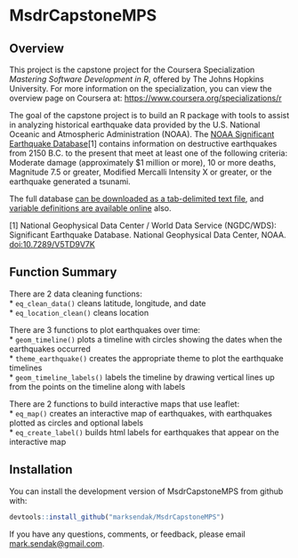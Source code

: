 
<!-- README.md is generated from README.Rmd. Please edit that file -->

# MsdrCapstoneMPS

## Overview

This project is the capstone project for the Coursera Specialization
*Mastering Software Development in R*, offered by The Johns Hopkins
University. For more information on the specialization, you can view the
overview page on Coursera at:
<https://www.coursera.org/specializations/r>

The goal of the capstone project is to build an R package with tools to
assist in analyzing historical earthquake data provided by the U.S.
National Oceanic and Atmospheric Administration (NOAA). The [NOAA
Significant Earthquake
Database](https://www.ngdc.noaa.gov/nndc/struts/form?t=101650&s=1&d=1)\[1\]
contains information on destructive earthquakes from 2150 B.C. to the
present that meet at least one of the following criteria: Moderate
damage (approximately $1 million or more), 10 or more deaths, Magnitude
7.5 or greater, Modified Mercalli Intensity X or greater, or the
earthquake generated a tsunami.

The full database [can be downloaded as a tab-delimited text
file](https://www.ngdc.noaa.gov/nndc/struts/results?type_0=Exact&query_0=$ID&t=101650&s=13&d=189&dfn=signif.txt),
and [variable definitions are available
online](https://www.ngdc.noaa.gov/nndc/struts/results?&t=101650&s=225&d=225)
also.

\[1\] National Geophysical Data Center / World Data Service (NGDC/WDS):
Significant Earthquake Database. National Geophysical Data Center, NOAA.
[doi:10.7289/V5TD9V7K](http://dx.doi.org/10.7289/V5TD9V7K)

## Function Summary

There are 2 data cleaning functions:  
\* `eq_clean_data()` cleans latitude, longitude, and date  
\* `eq_location_clean()` cleans location

There are 3 functions to plot earthquakes over time:  
\* `geom_timeline()` plots a timeline with circles showing the dates
when the earthquakes occurred  
\* `theme_earthquake()` creates the appropriate theme to plot the
earthquake timelines  
\* `geom_timeline_labels()` labels the timeline by drawing vertical
lines up from the points on the timeline along with labels

There are 2 functions to build interactive maps that use leaflet:  
\* `eq_map()` creates an interactive map of earthquakes, with
earthquakes plotted as circles and optional labels  
\* `eq_create_label()` builds html labels for earthquakes that appear on
the interactive map

## Installation

You can install the development version of MsdrCapstoneMPS from github
with:

``` r
devtools::install_github("marksendak/MsdrCapstoneMPS")
```

If you have any questions, comments, or feedback, please email
<mark.sendak@gmail.com>.
